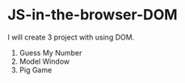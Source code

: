 # JS-in-the-browser-DOM
I will create 3 project with using DOM.

1. Guess My Number
2. Model Window
3. Pig Game
